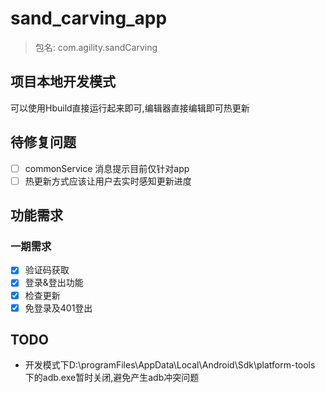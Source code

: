 # sand_carving_app
> 包名: com.agility.sandCarving

## 项目本地开发模式

可以使用Hbuild直接运行起来即可,编辑器直接编辑即可热更新

## 待修复问题

* [ ] commonService 消息提示目前仅针对app
* [ ] 热更新方式应该让用户去实时感知更新进度

## 功能需求
### 一期需求

* [x] 验证码获取
* [x] 登录&登出功能
* [x] 检查更新
* [x] 免登录及401登出

## TODO

* 开发模式下D:\programFiles\AppData\Local\Android\Sdk\platform-tools 下的adb.exe暂时关闭,避免产生adb冲突问题
